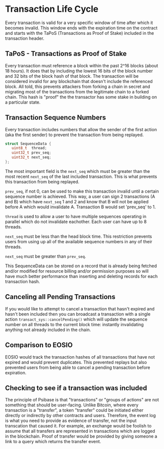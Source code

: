 # Transaction Life Cycle

Every transaction is valid for a very specific window of time after which it
becomes invalid. This window ends with the expiration time on the contract
and starts with the TaPoS (Transactions as Proof of Stake) included in the
transaction header.

## TaPoS - Transactions as Proof of Stake

Every transaction must reference a block within the past 2^16 blocks (about 18 hours). It does
that by including the lowest 16 bits of the block number and 32 bits of the block hash of that
block. The transaction will be considered invalid for any blockchain that doesn't include the
referenced block.  All told, this prevents attackers from forking a chain in secret and 
migrating most of the transactions from the legitimate chain to a forked chain. This hash is
"proof" the the transactor has some stake in building on a particular state.

## Transaction Sequence Numbers

Every transaction includes numbers that allow the sender of the first action (aka the first sender)
to prevent the transaction from being replayed. 

```c++
struct SequenceData {
   uint8_t  thread;
   uint32_t prev_seq;
   uint32_t next_seq;
};

```

The most important field is the `next_seq` which must be greater than the most recent
`next_seq` of the last included transaction. This is what prevents this transaction from
being replayed. 

`prev_seq`, if not 0, can be used to make this transaction invalid until a certain sequence
number is achieved. This way, a user can sign 2 transactions  (A and B) which have `next_seq` 1
and 2 and know that B will not be applied before A which would invalidate A.  Transaction B would
set 'prev_seq' to 1.  

`thread` is used to allow a user to have multiple sequences operating in parallel which do not
invalidate eachother.  Each user can have up to 8 threads.

`next_seq` must be less than the head block time. This restriction prevents users from using up
all of the available sequence numbers in any of their threads.

`next_seq` must be greater than `prev_seq`.

This SequenceData can be stored on a record that is already being fetched and/or modified for
resource billing and/or permission purposes so will have much better performance than inserting and
deleting records for each transaction hash.

## Canceling all Pending Transactions

If you would like to attempt to cancel a transaction that hasn't expired and hasn't been included then
you can broadcast a transaction with a single action `transact_sys::cancelPending()` which will update
the sequence number on all threads to the current block time: instantly invalidating anything not already
included in the chain.

## Comparison to EOSIO

EOSIO would track the transaction hashes of all transactions that have not expired and would prevent
duplicates. This prevented replays but also prevented users from being able to cancel a pending transaction
before expiration.

## Checking to see if a transaction was included

The principle of Psibase is that "transactions" or "groups of actions" are not something that should
be user-facing. Unlike Bitcoin, where every transaction is a "transfer", a token "transfer" could be
initiated either directly or indirectly by other contracts and users. Therefore, the event log is what
you need to provide as evidence of transfer, not the input transcation that caused it. For example,
an exchange would be foolish to assume that all transfers are represented in transactions which
are logged in the blockchain. Proof of transfer would be provided by giving someone a link to a query
which returns the transfer event. 




